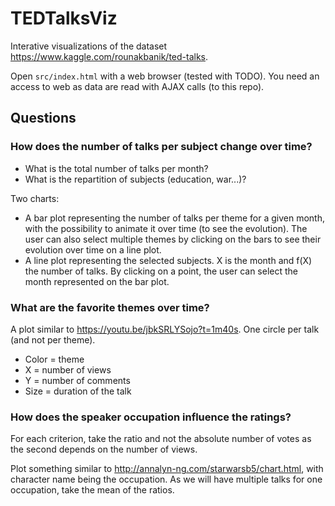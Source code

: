 # TEDTalksViz

Interative visualizations of the dataset https://www.kaggle.com/rounakbanik/ted-talks.

Open `src/index.html` with a web browser (tested with TODO). You need an access
to web as data are read with AJAX calls (to this repo).

## Questions

### How does the number of talks per subject change over time?

* What is the total number of talks per month?
* What is the repartition of subjects (education, war...)?

Two charts:

* A bar plot representing the number of talks per theme for a given month, with
the possibility to animate it over time (to see the evolution). The user can also
select multiple themes by clicking on the bars to see their evolution over time on
a line plot.
* A line plot representing the selected subjects. X is the month and f(X) the
number of talks. By clicking on a point, the user can select the month represented
on the bar plot.

### What are the favorite themes over time?

A plot similar to https://youtu.be/jbkSRLYSojo?t=1m40s. One circle per talk (and
not per theme).

* Color = theme
* X = number of views
* Y = number of comments
* Size = duration of the talk

### How does the speaker occupation influence the ratings?

For each criterion, take the ratio and not the absolute number of votes as the second
depends on the number of views.

Plot something similar to http://annalyn-ng.com/starwarsb5/chart.html, with character
name being the occupation. As we will have multiple talks for one occupation, take
the mean of the ratios.
